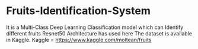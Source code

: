 # Fruits-Identification-System
It is a Multi-Class Deep Learning Classification model which can Identify different fruits
Resnet50 Architecture has used here 
The dataset is available in Kaggle. 
Kaggle = https://www.kaggle.com/moltean/fruits
